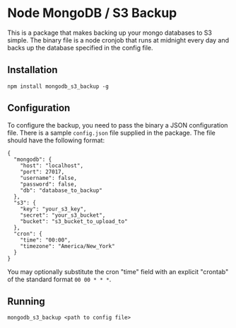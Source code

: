 # Node MongoDB / S3 Backup

This is a package that makes backing up your mongo databases to S3 simple.
The binary file is a node cronjob that runs at midnight every day and backs up
the database specified in the config file.

## Installation

    npm install mongodb_s3_backup -g

## Configuration

To configure the backup, you need to pass the binary a JSON configuration file.
There is a sample `config.json` file supplied in the package. The file should 
have the following format:

    {
      "mongodb": {
        "host": "localhost",
        "port": 27017,
        "username": false,
        "password": false,
        "db": "database_to_backup"
      },
      "s3": {
        "key": "your_s3_key",
        "secret": "your_s3_bucket",
        "bucket": "s3_bucket_to_upload_to"
      },
      "cron": {
        "time": "00:00",
        "timezone": "America/New_York"
      }
    }

You may optionally substitute the cron "time" field with an explicit "crontab"
of the standard format `00 00 * * *`.

## Running

    mongodb_s3_backup <path to config file>
